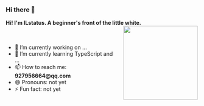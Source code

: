 <h3>Hi there 👋</h3>
<strong>Hi! I'm ILstatus. A beginner's front of the little white.</strong>
<div style="display: flex; justify-content: flex-start;align-items:flex-end">
  <section style="
display: flex;
flex-direction: column;
justify-content: center;
align-items: flex-start;
">
    <ul>
      <li>🔭 I’m currently working on ...</li>
      <li>🌱 I’m currently learning TypeScript and ...</li>
      <li>📫 How to reach me: <strong>927956664@qq.com</strong></li>
      <li>😄 Pronouns: not yet</li>
      <li>⚡ Fun fact: not yet</li>
    </ul>
    <img src="https://github-readme-stats.vercel.app/api?username=ILstatus&show_icons=true" alt>
    <!-- <img src="https://github-readme-stats.vercel.app/api/wakatime?username=ILstatus" alt=""> -->
  </section>
  <section style="
display: flex;
flex-direction: column;
justify-content: center;
align-items: flex-start;
margin-left: 24px;
">
    <!-- <img style="height: 195px;" src="https://github-readme-stats.vercel.app/api/top-langs/?username=ILstatus&layout=compact" alt> -->
    <img style="height: 195px;" src="https://github-readme-stats.vercel.app/api/top-langs/?username=ILstatus&layout=compact" alt="">
  </section>
</div>

